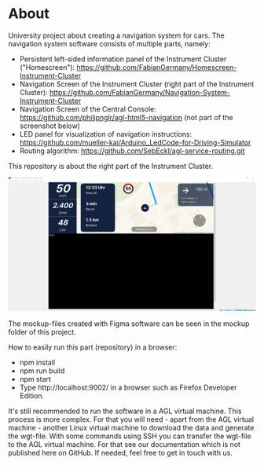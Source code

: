 # About
University project about creating a navigation system for cars. 
The navigation system software consists of multiple parts, namely:
- Persistent left-sided information panel of the Instrument Cluster ("Homescreen"): https://github.com/FabianGermany/Homescreen-Instrument-Cluster
- Navigation Screen of the Instrument Cluster (right part of the Instrument Cluster): https://github.com/FabianGermany/Navigation-System-Instrument-Cluster
- Navigation Screen of the Central Console: https://github.com/philipnglr/agl-html5-navigation (not part of the screenshot below)
- LED panel for visualization of navigation instructions: https://github.com/mueller-kai/Arduino_LedCode-for-Driving-Simulator
- Routing algorithm: https://github.com/SebEckl/agl-service-routing.git

This repository is about the right part of the Instrument Cluster.

![preview](readme_files/preview.png)

The mockup-files created with Figma software can be seen in the mockup folder of this project.

How to easily run this part (repository) in a browser:
- npm install
- npm run build
- npm start
- Type http://localhost:9002/ in a browser such as Firefox Developer Edition.

It's still recommended to run the software in a AGL virtual machine. This process is more complex. For that you will need - apart from the AGL virtual machine - another Linux virtual machine to download the data and generate the wgt-file. 
With some commands using SSH you can transfer the wgt-file to the AGL virtual machine. For that see our documentation which is not published here on GitHub. If needed, feel free to get in touch with us.